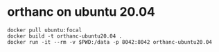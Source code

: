 # orthanc on ubuntu 20.04

```
docker pull ubuntu:focal
docker build -t orthanc-ubuntu20.04 .
docker run -it --rm -v $PWD:/data -p 8042:8042 orthanc-ubuntu20.04 
```
